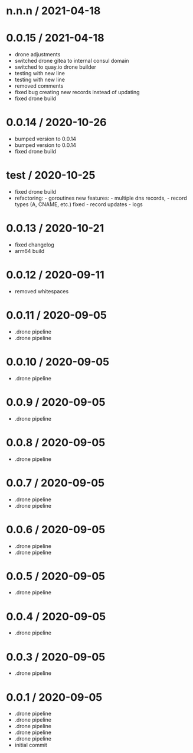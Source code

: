 
n.n.n / 2021-04-18
==================



0.0.15 / 2021-04-18
===================

  * drone adjustments
  * switched drone gitea to internal consul domain
  * switched to quay.io drone builder
  * testing with new line
  * testing with new line
  * removed comments
  * fixed bug creating new records instead of updating
  * fixed drone build

0.0.14 / 2020-10-26
===================

  * bumped version to 0.0.14
  * bumped version to 0.0.14
  * fixed drone build

test / 2020-10-25
=================

  * fixed drone build
  * refactoring: - goroutines new features: - multiple dns records, - record types (A, CNAME, etc.) fixed - record updates - logs

0.0.13 / 2020-10-21
===================

  * fixed changelog
  * arm64 build

0.0.12 / 2020-09-11
===================

  * removed whitespaces

0.0.11 / 2020-09-05
===================

  * .drone pipeline
  * .drone pipeline

0.0.10 / 2020-09-05
===================

  * .drone pipeline

0.0.9 / 2020-09-05
==================

  * .drone pipeline

0.0.8 / 2020-09-05
==================

  * .drone pipeline

0.0.7 / 2020-09-05
==================

  * .drone pipeline
  * .drone pipeline

0.0.6 / 2020-09-05
==================

  * .drone pipeline
  * .drone pipeline

0.0.5 / 2020-09-05
==================

  * .drone pipeline

0.0.4 / 2020-09-05
==================

  * .drone pipeline

0.0.3 / 2020-09-05
==================

  * .drone pipeline

0.0.1 / 2020-09-05
==================

  * .drone pipeline
  * .drone pipeline
  * .drone pipeline
  * .drone pipeline
  * .drone pipeline
  * initial commit
